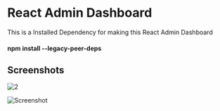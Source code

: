 
# React Admin Dashboard

This is a Installed Dependency for making this React Admin Dashboard

#### npm install --legacy-peer-deps



## Screenshots

![2](https://github.com/AkashPal30/Dashboard/assets/125761597/107effc4-7b8a-4e51-9746-0957138b7482)


![Screenshot ](https://github.com/AkashPal30/Dashboard/assets/125761597/2bf959cb-fc08-40cf-9a6f-e3996b862a2c)


